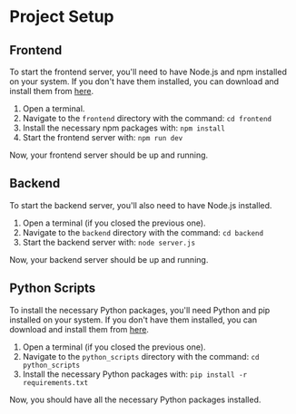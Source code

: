 # Project Setup

## Frontend

To start the frontend server, you'll need to have Node.js and npm installed on your system. If you don't have them installed, you can download and install them from [here](https://nodejs.org/en/download/).

1. Open a terminal.
2. Navigate to the `frontend` directory with the command: `cd frontend`
3. Install the necessary npm packages with: `npm install`
4. Start the frontend server with: `npm run dev`

Now, your frontend server should be up and running.

## Backend

To start the backend server, you'll also need to have Node.js installed.

1. Open a terminal (if you closed the previous one).
2. Navigate to the `backend` directory with the command: `cd backend`
3. Start the backend server with: `node server.js`

Now, your backend server should be up and running.

## Python Scripts

To install the necessary Python packages, you'll need Python and pip installed on your system. If you don't have them installed, you can download and install them from [here](https://www.python.org/downloads/).

1. Open a terminal (if you closed the previous one).
2. Navigate to the `python_scripts` directory with the command: `cd python_scripts`
3. Install the necessary Python packages with: `pip install -r requirements.txt`

Now, you should have all the necessary Python packages installed.
